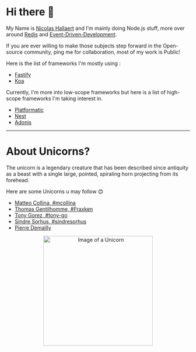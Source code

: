# Hi there 👋

My Name is [Nicolas Hallaert](https://www.linkedin.com/in/nicolas-hallaert/) and I'm mainly doing Node.js stuff, more over around [Redis](https://redis.com/) and [Event-Driven-Development](https://en.wikipedia.org/wiki/Event-driven_architecture).

If you are ever willing to make those subjects step forward in the Open-source community, ping me for collaboration, most of my work is Public!

Here is the list of frameworks I'm mostly using :
  - [Fastify](https://fastify.dev/)
  - [Koa](https://koajs.com/)

Currently, I'm more into low-scope frameworks but here is a list of high-scope frameworks I'm taking interest in.
  - [Platformatic](https://platformatic.dev/)
  - [Nest](https://nestjs.com/)
  - [Adonis](https://adonisjs.com/)

---

# About Unicorns?

The unicorn is a legendary creature that has been described since antiquity as a beast with a single large, pointed, spiraling horn projecting from its forehead.

Here are some Unicorns u may follow 😊
- [Matteo Collina, #mcollina](https://github.com/mcollina)
- [Thomas Gentilhomme, #Fraxken](https://github.com/fraxken)
- [Tony Gorez, #tony-go](https://github.com/tony-go)
- [Sindre Sorhus, #sindresorhus](https://github.com/sindresorhus)
- [Pierre Demailly](https://github.com/PierreDemailly)

<p align="center" width="100%">
<img src="https://media.giphy.com/media/wxZVenBE9msRq/giphy.gif" alt="Image of a Unicorn" width="300"/>
</p>

